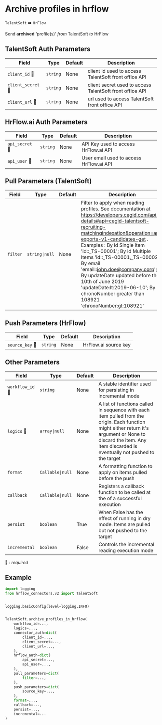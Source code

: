 # Archive profiles in hrflow
`TalentSoft` :arrow_right: `HrFlow`

Send **archived** 'profile(s)' _from_ TalentSoft _to_ HrFlow



## TalentSoft Auth Parameters

| Field | Type | Default | Description |
| ----- | ---- | ------- | ----------- |
| `client_id` :red_circle: | `string` | None | client id used to access TalentSoft front office API |
| `client_secret` :red_circle: | `string` | None | client secret used to access TalentSoft front office API |
| `client_url` :red_circle: | `string` | None | url used to access TalentSoft front office API |

## HrFlow.ai Auth Parameters

| Field | Type | Default | Description |
| ----- | ---- | ------- | ----------- |
| `api_secret` :red_circle: | `string` | None | API Key used to access HrFlow.ai API |
| `api_user` :red_circle: | `string` | None | User email used to access HrFlow.ai API |

## Pull Parameters (TalentSoft)

| Field | Type | Default | Description |
| ----- | ---- | ------- | ----------- |
| `filter`  | `string\|null` | None | Filter to apply when reading profiles. See documentation at https://developers.cegid.com/api-details#api=cegid-talentsoft-recruiting-matchingindexation&operation=api-exports-v1-candidates-get . Examples : By id Single Item 'id::_TS-00001'; By id Multiple Items 'id::_TS-00001,_TS-00002'; By email 'email::john.doe@company.corp'; By updateDate updated before the 10th of June 2019 'updateDate:lt:2019-06-10'; By chronoNumber greater than 108921  'chronoNumber:gt:108921' |

## Push Parameters (HrFlow)

| Field | Type | Default | Description |
| ----- | ---- | ------- | ----------- |
| `source_key` :red_circle: | `string` | None | HrFlow.ai source key |

## Other Parameters

| Field | Type | Default | Description |
| ----- | ---- | ------- | ----------- |
| `workflow_id` :red_circle: | `string` | None | A stable identifier used for persisting in incremental mode |
| `logics` :red_circle: | `array\|null` | None | A list of functions called in sequence with each item pulled from the origin. Each function might either return it's argument or None to discard the item. Any item discarded is eventually not pushed to the target |
| `format`  | `Callable\|null` | None | A formatting function to apply on items pulled before the push |
| `callback`  | `Callable\|null` | None | Registers a callback function to be called at the of a successful execution |
| `persist`  | `boolean` | True | When False has the effect of running in dry mode. Items are pulled but not pushed to the target |
| `incremental`  | `boolean` | False | Controls the incremental reading execution mode |

:red_circle: : *required*

## Example

```python
import logging
from hrflow_connectors.v2 import TalentSoft


logging.basicConfig(level=logging.INFO)


TalentSoft.archive_profiles_in_hrflow(
    workflow_id=...,
    logics=...,
    connector_auth=dict(
        client_id=...,
        client_secret=...,
        client_url=...,
    ),
    hrflow_auth=dict(
        api_secret=...,
        api_user=...,
    ),
    pull_parameters=dict(
        filter=...,
    ),
    push_parameters=dict(
        source_key=...,
    ),
    format=...,
    callback=...,
    persist=...,
    incremental=...
)
```